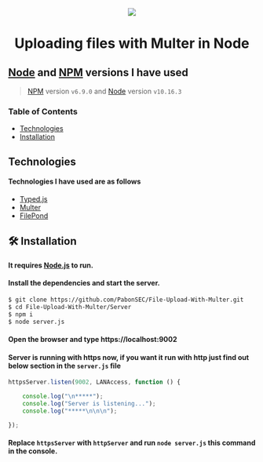 <div align="center">
    <img src="https://img.icons8.com/cute-clipart/128/000000/cloud-checked.png">
    <h1>
      Uploading files with Multer in Node
    </h1>
</div>

## [Node](https://nodejs.org) and [NPM](https://www.npmjs.com/) versions I have used
> [NPM](https://www.npmjs.com/) version `v6.9.0` and [Node](https://nodejs.org) version `v10.16.3`

### Table of Contents
* [Technologies](#technologies)
* [Installation](#installation)

## Technologies

#### Technologies I have used are as follows
* [Typed.js](https://github.com/mattboldt/typed.js/)
* [Multer](https://www.npmjs.com/package/multer)
* [FilePond](https://github.com/pqina/filepond)

## 🛠️ Installation

#### It requires [Node.js](https://nodejs.org) to run.

#### Install the dependencies and start the server.

```bash
$ git clone https://github.com/PabonSEC/File-Upload-With-Multer.git
$ cd File-Upload-With-Multer/Server
$ npm i
$ node server.js
```

#### Open the browser and type https://localhost:9002

#### Server is running with https now, if you want it run with http just find out below section in the `server.js` file

```javascript
httpsServer.listen(9002, LANAccess, function () {

    console.log("\n*****");
    console.log("Server is listening...");
    console.log("*****\n\n\n");

});
```

#### Replace `httpsServer` with `httpServer` and run `node server.js` this command in the console.
